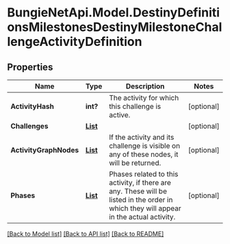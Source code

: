 # BungieNetApi.Model.DestinyDefinitionsMilestonesDestinyMilestoneChallengeActivityDefinition
## Properties

Name | Type | Description | Notes
------------ | ------------- | ------------- | -------------
**ActivityHash** | **int?** | The activity for which this challenge is active. | [optional] 
**Challenges** | [**List<DestinyDefinitionsMilestonesDestinyMilestoneChallengeDefinition>**](DestinyDefinitionsMilestonesDestinyMilestoneChallengeDefinition.md) |  | [optional] 
**ActivityGraphNodes** | [**List<DestinyDefinitionsMilestonesDestinyMilestoneChallengeActivityGraphNodeEntry>**](DestinyDefinitionsMilestonesDestinyMilestoneChallengeActivityGraphNodeEntry.md) | If the activity and its challenge is visible on any of these nodes, it will be returned. | [optional] 
**Phases** | [**List<DestinyDefinitionsMilestonesDestinyMilestoneChallengeActivityPhase>**](DestinyDefinitionsMilestonesDestinyMilestoneChallengeActivityPhase.md) | Phases related to this activity, if there are any.  These will be listed in the order in which they will appear in the actual activity. | [optional] 

[[Back to Model list]](../README.md#documentation-for-models) [[Back to API list]](../README.md#documentation-for-api-endpoints) [[Back to README]](../README.md)

